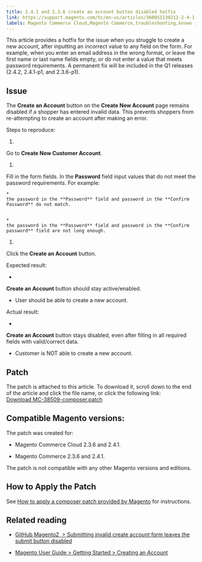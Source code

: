 ```yaml
---
title: 2.4.1 and 2.3.6 create an account button disabled hotfix
link: https://support.magento.com/hc/en-us/articles/360051130212-2-4-1-and-2-3-6-create-an-account-button-disabled-hotfix
labels: Magento Commerce Cloud,Magento Commerce,troubleshooting,known issues,patches,2.3.6,2.4.1,create new customer account
---
```


This article provides a hotfix for the issue when you struggle to create a new account, after inputting an incorrect value to any field on the form. For example, when you enter an email address in the wrong format, or leave the first name or last name fields empty, or do not enter a value that meets password requirements. A permanent fix will be included in the Q1 releases (2.4.2, 2.4.1-p1, and 2.3.6-p1).

## Issue

The **Create an Account** button on the **Create New Account** page remains disabled if a shopper has entered invalid data. This prevents shoppers from re-attempting to create an account after making an error.

Steps to reproduce:

1. 
Go to **Create New Customer Account**.

1. 
Fill in the form fields. In the **Password** field input values that do not meet the password requirements. For example:

	
	* 
	the password in the **Password** field and password in the **Confirm Password** do not match.
	
	
	* 
	the password in the **Password** field and password in the **Confirm password** field are not long enough.

1. 
Click the **Create an Account** button.

Expected result:

* 
**Create an Account** button should stay active/enabled.

* User should be able to create a new account.

Actual result:

* 
**Create an Account** button stays disabled, even after filling in all required fields with valid/correct data.

* Customer is NOT able to create a new account.

## Patch

The patch is attached to this article. To download it, scroll down to the end of the article and click the file name, or click the following link:  
[Download MC-38509-composer.patch](https://support.magento.com/hc/en-us/article_attachments/360074368411/MC-38509-composer.patch)

## Compatible Magento versions:

The patch was created for:

* Magento Commerce Cloud 2.3.6 and 2.4.1.

* Magento Commerce 2.3.6 and 2.4.1.

The patch is not compatible with any other Magento versions and editions.

## How to Apply the Patch

See [How to apply a composer patch provided by Magento](https://support.magento.com/hc/en-us/articles/360028367731) for instructions.

## Related reading

* [GitHub Magento2  > Submitting invalid create account form leaves the submit button disabled](https://github.com/magento/magento2/issues/30513)

* [Magento User Guide > Getting Started > Creating an Account](https://docs.magento.com/user-guide/magento/magento-account-create.html)


